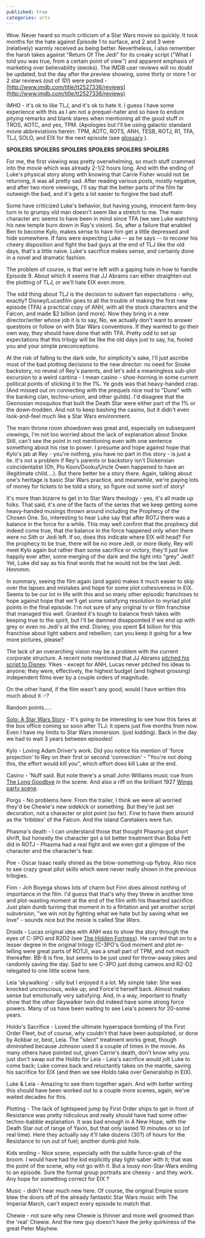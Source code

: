 ```yaml
---
published: true
categories: arts
---
```

Wow. Never heard so much criticism of a Star Wars movie so quickly. It took months for the hate against Episode 1 to surface, and 2 and 3 were (relatively) warmly received as being better. Nevertheless, I also remember the harsh takes against "Return Of The Jedi" for its creaky script ("What I told you was true, from a certain point of view") and apparent emphasis of marketing over believability (ewoks). The IMDB user reviews will no doubt be updated, but the day after the preview showing, some thirty or more 1 or 2 star reviews (out of *10!*) were posted - [http://www.imdb.com/title/tt2527336/reviews](http://www.imdb.com/title/tt2527336/reviews)

IMHO - it's ok to like TLJ, and it's ok to hate it. I guess I have some experience with this as I am not a prequel-hater and so have to endure pitying remarks and blank stares when mentioning all the good stuff in TROS, AOTC, and yes, TPM.  (Apologies but I'll be using galactic standard movie abbreviations herein: TPM, AOTC, ROTS, ANH, TESB, ROTJ, R1, TFA, TLJ, SOLO, and EIX for the next episode (see [glossary](http://www.swbookzone.com/glossary.html) ).

**SPOILERS** **SPOILERS** **SPOILERS** **SPOILERS** **SPOILERS** **SPOILERS**


For me, the first viewing was pretty overwhelming, so much stuff crammed into the movie which was already 2-1/2 hours long. And with the ending of Luke's physical story along with knowing that Carrie Fisher would not be returning, it was all pretty sad. After reading various posts, mostly negative, and after two more viewings, I'll say that the better parts of the film far outweigh the bad, and it's gets a lot easier to forgive the bad stuff.

<!--more-->

Some have criticized Luke's behavior, but having young, innocent farm-boy turn in to grumpy old man doesn't seem like a stretch to me. The main character arc seems to have been in mind since TFA (we see Luke watching his new temple burn down in Ray's vision). So, after a failure that enabled Ben to become Kylo, makes sense to have him get a little depressed and hide somewhere. If fans were expecting Luke -- as he says -- to recover his cheery disposition and fight the bad guys at the end of TLJ like the old days, that's a little naive. Luke's sacrifice makes sense, and certainly done in a novel and dramatic fashion.

The problem of course, is that we're left with a gaping hole in how to handle Episode 9. About which it seems that JJ Abrams can either straighten out the plotting of TLJ, or we'll hate EIX even more.

The odd thing about TLJ is the decision to subvert fan expectations - why, exactly? Disney/Lucasfilm goes to all the trouble of making the first new episode (TFA) a practical copy of ANH, with all the stock characters and the Falcon, and made $2 billion (and more). Now they bring in a new director/writer whose job it is to say, No, we actually don't want to answer questions or follow on with Star Wars conventions. If they wanted to go their own way, they should have done that with TFA. Pretty odd to set up expectations that this trilogy will be like the old days just to say, ha, fooled you and your simple preconceptions.

At the risk of falling to the dark side, for simplicity's sake, I'll just ascribe most of the bad plotting decisions to the new director: no need for Snoke backstory, no reveal of Rey's parents, and let's add a meaningless sub-plot excursion to a weird cantina - I mean casino - shoe-horning in some current political points of sticking it to the 1%. Ye gods was that heavy-handed crap. (And missed out on connecting with the prequels nice nod to "Dune" with the banking clan, techno-union, and other guilds). I'd disagree that the Geonosian mosquitos that built the Death Star were either part of the 1% or the down-trodden. And not to keep bashing the casino, but it didn't even look-and-feel much like a Star Wars environment. 

The main throne room showdown was great and, especially on subsequent viewings, I'm not too worried about the lack of explanation about Snoke. Still, can't see the point in not mentioning even with one sentence something about his rise to power. I presume and hope against hope that Kylo's jab at Rey - you're nothing, you have no part in this story - is just a lie. It's not a problem if Rey's parents or backstory isn't Dickensian coincidentalist (Oh, Plo Koon/Dooku/Uncle Owen happened to have an illegitimate child....). But there better be a story there. Again, talking about one's heritage is basic Star Wars practice, and meanwhile, we're paying lots of money for tickets to be told a story, so figure out some sort of story!

It's more than bizarre to get in to Star Wars theology - yes, it's all made up folks. That said, it's one of the facts of the series that we keep getting some heavy-handed musings thrown around including the Prophecy of the Chosen One. So, interesting to hear Luke say that after ROTJ there was a balance in the force for a while. This may well confirm that the prophecy did indeed come true, that the balance in the force happened only when there were no Sith or Jedi left. If so, does this indicate where EIX will head? For the prophecy to be true, there will be no more Jedi, or more likely, Rey will meet Kylo again but rather than some sacrifice or victory, they'll just live happily ever after, some merging of the dark and the light into "grey" Jedi? Yet, Luke did say as his final words that he would not be the last Jedi. Hmmmm. 

In summary, seeing the film again (and again) makes it much easier to skip over the lapses and mistakes and hope for some plot cohesiveness in EIX. Seems to be our lot in life with this and so many other episodic franchises to hope against hope that we'll get some satisfying resolution to myriad plot points in the final episode. I'm not sure of any original tv or film franchise that managed this well. Granted it's tough to balance fresh takes with keeping true to the spirit, but I'll be damned disappointed if we end up with grey or even no Jedi's at the end. Disney, you spent $4 billion for this franchise about light sabers and rebellion; can you keep it going for a few more pictures, please?

The lack of an overarching vision may be a problem with the current corporate structure. A recent note mentioned that JJ Abrams [pitched his script to Disney](https://www.starwarsnewsnet.com/2017/12/j-j-abrams-revealed-his-star-wars-episode-ix-pitch-to-bob-iger-today.html).  Yikes - except for ANH, Lucas never pitched his ideas to anyone; they were, effectively, the highest budget (and highest grossing) independent films ever by a couple orders of magnitude.

On the other hand, if the film wasn't any good, would I have written this much about it :-?

Random points.....

[Solo: A Star Wars Story](http://www.imdb.com/title/tt3778644/reference) - It's going to be interesting to see how this fares at the box office coming so soon after TLJ: it opens just five months from now. Even I have my limits to Star Wars immersion. (just kidding). Back in the day we had to wait 3 years between episodes!

Kylo - Loving Adam Driver's work. Did you notice his mention of 'force projection' to Rey on their first or second 'connection' - "You're not doing this, the effort would kill you", which effort does kill Luke at the end.

Casino - 'Nuff said. But note there's a small John Williams music cue from [The Long Goodbye](https://www.youtube.com/watch?v=dkKHp4nOU3E) in the scene. And also a riff on the brilliant 1927 [Wings](http://www.imdb.com/title/tt0018578/reference) [party scene](https://www.youtube.com/watch?v=d1H699088FI).

Porgs - No problems here. From the trailer, I think we were all worried they'd be Chewie's new sidekick or something. But they're just set decoration, not a character or plot point (so far). Fine to have them around as the 'tribbles' of the Falcon. And the island Caretakers were fun.

Phasma's death - I can understand those that thought Phasma got short shrift, but honestly the character got a lot better treatment than Boba Fett did in ROTJ -  Phasma had a real fight and we even got a glimpse of the character  and the character's fear.

Poe - Oscar Isaac really shined as the blow-something-up flyboy. Also nice to see crazy great pilot skills which were never really shown in the previous trilogies.

Finn - Joh Boyega shows lots of charm but Finn does almost nothing of importance in the film. I'd guess that that's why they threw in another time and plot-wasting moment at the end of the film with his thwarted sacrifice. Just plain dumb turning that moment in to a flirtation and yet another script subversion, "we win not by fighting what we hate but by saving what we love" - sounds nice but the movie is called Star *Wars*.

Droids - Lucas original idea with ANH was to show the story through the eyes of C-3PO and R2D2 (see [The Hidden Fortress](http://www.imdb.com/title/tt0051808/reference)). He carried that on to a lesser degree in the original trilogy (C-3PO's God moment and plot re-telling were great parts of ROTJ), was a small part of TPM, and not much thereafter. BB-8 is fine, but seems to be just used for throw-away jokes and randomly saving the day. Sad to see C-3PO just doing cameos and R2-D2 relegated to one little scene here. 

Leia 'skywalking' - silly but I enjoyed it a lot. My simple take: She was knocked unconscious, woke up, and Force'd herself back. Almost makes sense but emotionally very satisfying. And, in a way, important to finally show that the other Skywalker twin did indeed have some strong force powers. Many of us have been waiting to see Leia's powers for 20-some years.

Holdo's Sacrifice - Loved the ultimate hyperspace bombing of the First Order Fleet, but of course, why couldn't that have been autopiloted, or done by Ackbar or, best, Leia. The "silent" treatment works great, though diminished because Johnson used it a couple of times in the movie. As many others have pointed out, given Carrie's death, don't know why you just don't swap out the Holdo for Leia - Leia's sacrifice would jolt Luke to come back; Luke comes back and reluctantly takes on the mantle, saving his sacrifice for EIX (and then we see Holdo take over Generalship in EIX).

Luke & Leia - Amazing to see them together again. And with better writing this should have been worked out to a couple more scenes, again, we've waited decades for this.  

Plotting - The lack of lightspeed jump by First Order ships to get in front of Resistance was pretty ridiculous and really should have had some other techno-babble explanation. It was bad enough in A New Hope,  with the Death Star out of range of Yavin, but that only lasted 10 minutes or so (of real time). Here they actually say it'll take dozens (30?) of hours for the Resistance to run out of fuel; another dumb plot hole. 

Kids ending - Nice scene, especially with the subtle force-grab of the broom. I would have had the kid explicitly play light-saber with it; that was the point of the scene, why not go with it. But a lousy non-Star-Wars ending to an episode. Sure the formal group portraits are cheesy - and they work. Any hope for something correct for EIX ?


Music - didn't hear much new here. Of course, the original Empire score blew the doors off of the already fantastic Star Wars music with The Imperial March, can't expect every episode to match that.

Chewie - not sure why new Chewie is thinner and more well groomed than the 'real' Chewie. And the new guy doesn't have the jerky quirkiness of the great Peter Mayhew.
